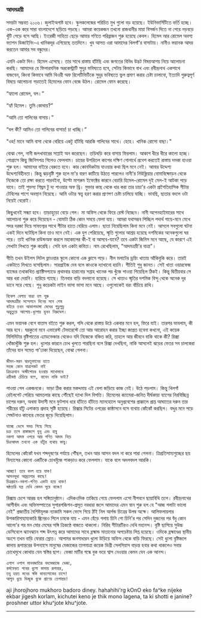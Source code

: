 ### আদমত্রয়ী

সময়টা সম্ভবত ২০০৬। জুলাইঅগাষ্ট হবে। স্কুলকলেজের পরিচিত মুখ গুলো বড় হয়েছে। ইউনিভার্সিটিতে ভর্তি হচ্ছে। এক-এক করে সারা বাংলাদেশে ছড়িয়ে পড়ছে। আমরা কয়েকজন তখনো রাজধানীর মায়া বিসর্জন দিতে না পেরে নড়বড়ে খুঁটি গেড়ে বসে আছি। ইংরেজী সাহিত্য ছেড়ে আমার গণিতে পরিব্রাজন শুরু হয়েছে কেবল। হিমেল আর রোমেল অবশ্য ফ্যাশন ডিজাইনিং-এ খানিকদূর এগিয়েছে ততদিনে। খুব আসত ওরা আমাদের খিলগাঁ'র বাসাটায়। নানীও ভয়ানক আদর করতেন আমার সব বন্ধুদের।

 এমনি একটা দিন। হিমেল এসেছে। তার সাথে রাস্তায় হাঁটছি এবং জগতের বিবিধ উদ্ভট বিষয়আশয় নিয়ে আলোচনা করছি। আমাদের যে ফিলারমনিক অরকেস্ট্রাটি সুদূর ভবিষ্যতে হবে, সেটায় কিভাবে বাখ এবং রবীন্দ্রনাথ একসাথে বাজবেন, কিংবা কিভাবে আমি থিওরী অফ রিলেটিভিটিকে সুদূর ভবিষ্যতে ভুল প্রমাণ করার চেষ্টা চালাবো, ইত্যাদি গুরুত্বপূর্ণ বিষয়ে আলোচনা গড়াতেই হিমেলের ফোন বেজে উঠল। রোমেল ফোন করেছে।

“হ্যালো রোমেল, বল।”

“হ্যাঁ হিমেল। তুমি কোথায়?”

“আমি তো গালিবের বাসায়।”

“বল কী? আমিও তো গালিবের বাসায়! চা খাচ্ছি।”

"ওহ! মানে আমি বাসা থেকে বেরিয়ে একটু হাঁটছি আরকি গালিবের সাথে। হেহে। খানিক রোসো বাছা।" 


বোঝা গেল, নানী জলখাবারের সাপ্লাই অন করেছেন। তড়িঘড়ি করে বাসায় ফিরলাম। আকাশ ধীরে ধীরে কালো হচ্ছে। গোগ্রাসে কিছু জিনিসপত্র গিলেও ফেললাম। চায়ের উপরিতল কাপের দক্ষিণ গোলার্ধে প্রবেশ করতেই রাস্তায় দমকা হাওয়া শুরু হল। আমাদের বাইরে বেরুতে হবে। কার কোনদিকটায় যাওয়ার কথা ছিল মনে নেই। আমার উদ্দেশ্য উদ্দেশ্যবিহীনতা। কিন্তু ঝড়বৃষ্টি শুরু হলে মা'র বারণ কাটিয়ে উঠতে পারলেও নানী'র নিউক্লিয়ার বোমাবিষ্ফোড়ন থেকে নিজেকে তো রক্ষা করতে পারবইনা, উল্টো মাশরুম ইফেক্টের কারনে বেচারি হিমেল-রোমেল দুই মেল-ই আটকা পড়ে যাবে। তাই শুভস্য শিঘ্রম টু দ্য পাওয়ার অফ থ্রি। মুক্তার কাছ থেকে ধার করা তার চাচা'র একটা প্রাগৈতিহাসিক গীটার টেবিলের পাশে অবস্থান নিয়েছে। আমি ওটার স্বত্ত্ব হরণ করার প্রাণপণ চেষ্টা চালিয়ে যাচ্ছি। ভাবছি, ছাতার বদলে ওটা নিয়েই বেরোই।

কিছুখনেই সন্ধ্যা হবে। তাড়াহুড়ো বেড়ে গেল। মা অফিস থেকে ফিরে রেস্ট নিচ্ছেন। নানী অপেনহাইমারের সাথে আলোচনা শুরু করে দিয়েছেন - বোমাটা ঠিক কোন সময়ে ফেলা যায়। আমরা যথাসম্ভব পিচ্ছিল পদার্থ গায়ে-মনে মেখে সদর দরজা দিয়ে সাফল্যের সাথে গীটার হাতে বেরিয়ে এলাম। ছাতা নিয়েছিলাম কিনা মনে নেই। আসলে সবগুলো ঘটনা একই দিনে ঘটেছিল কিনা তাও মনে নেই। এক যুগ পেরিয়েছে, স্মৃতি গুলোর আশ্রয় হয়েছে দশমিকের অনেকগুলো ঘর পরে। তাই খানিক রাউন্ডঅফ করলে মহাকালের কী-ই বা আসবে-যাবে? তবে একটা জিনিস মনে আছে, যে কারণে এই লেখাটা লিখতে শুরু করেছি। সেটা হল একটা কবিতা। নাম রেখেছিলাম, "আদমত্রয়ী'র যাত্রা"। 

গীতি তখন উইলস লিটল ফ্লাওয়ার স্কুলে কোনো এক ক্লাসে পড়ে। নীল মলাটের ড্রয়িং খাতায় আঁকিবুকি করে। তারই একটাতে লিখতে বসেছিলাম। সারপ্রাইজ দেব বলে কাওকে দ্যাখানো হয়নি। গীতিই শুধু জানত। সেই খাতা ওয়ারফেজ ব্যান্ডের তথাকথিত প্র্যাক্টিসপ্যাডে প্রথমবার হারানোর সপ্তাহ খানেক পর খুঁজে পাওয়া গিয়েছিল ঠিকই। কিন্তু দ্বিতীয়বার সে আর ধরা দেয়নি। হারিয়ে গ্যাছে। তিনবার বাড়ি বদলানো হয়েছে। সে খাতাও স্মৃতির দশমিক বিন্দু থেকে অনেক দূর ডানে সরে গেছে। শুধু কয়েকটা লাইন ভাসা ভাসা মনে আছে। ওগুলোকেই বরং বাঁচিয়ে রাখি। 

````
বিকেল বেলায় যাত্রা হল শুরু
আদমত্রয়ীর সম্মেলনে দিনের সবে শেষ 
বাইরে তখন আকাশভাঙ্গা মেঘের গুড়ুগুড়ু 
অদ্ভুতুড়ে আলোয়-ধূলোয় ভুবন নিরুদ্দেশ। 
````

এমন ভয়ানক বেগে বাতাস বইতে শুরু করল, গলি থেকে রাস্তায় উঠে একবার মনে হল, ফিরে যাই। তারপর ভাবলাম, কী আর হবে। ঘরকুনো মনে এভারেস্ট টেভারেস্টে তো আর আরোহন করার ইচ্ছা জাগ্রত হবেনা কখনো, এই কয়েক মিলিমিটার বৃষ্টিপাতের এ্যাডভেঞ্চার থেকেও যদি নিজেকে বঞ্চিত করি, তাহলে আর জীবনে বাকি থাকে কী? রিক্সা খোঁজাখুঁজি শুরু হল। ধুলোর কারনে চোখ খুলতে পারছিনা বলে রিক্সা দেখছিনা, নাকি আসলেই ঝড়ের ভেতর সব চালকেরা তাঁদের যান সমেত গা'ঢাকা দিয়েছেন, বোঝা গেলনা। 

````
জীবন-মরন ঝড়তূফানের হাতে
সহজ কোন যাত্রাশকট নাই
ত্রিচক্রযান অক্ষীগোচর হওয়ার সাথেসাথে 
ত্রয়ীকন্ঠ চেঁচিয়ে বলে, যাবেন নাকি ভাই? 
````
পাওয়া গেল একজনকে। ভাড়া ঠিক করার মকদ্দমায় এই বেলা জড়িয়ে কাজ নেই। উঠে পড়লাম। কিন্তু খিলগাঁ রেইলগেট পেরিয়ে আমতলার কাছে পৌঁছেই দ্যাখা দিল বিপত্তি। হিমেলের ক্যামেরা-জনিত দীর্ঘকায়া ব্যাগের নিরবিচ্ছিন্ন চাপের দরুন, অথবা উদাসী মনে ফুটপাথ ধরে হাঁটতে হাঁটতে ম্যানহোলে অনুপ্রবেশের প্রাক্কালে প্রাপ্ত আঘাতের দরুন তার শরীরের হাঁটু এলাকায় প্রদাহ সৃষ্টি হয়েছে। রিক্সার সিটের ওপরের কাষ্ঠাসনে বসে ব্যথায় কোঁকোঁ করছিল। যদ্দুর মনে পড়ে সেঘটনাও কাব্যের ভেতর জুড়ে দিয়েছিলাম। 

````
যাচ্ছে ভেসে সময় পিছে পিছে 
চক্র তলে রাস্তাজলে ডুবু এবং হাবু
নকশা আদম ওপরে আর গণিত আদম নিচে 
চিত্রআদম তখনো এক হাঁটুর ব্যথায় কাবু।
````

হিমেলের কোঁকোঁ যখন শব্দদূষণের পর্যায়ে পৌঁছল, তখন আর আসন বদল না করে পারা গেলনা। ত্রিপ্রতিসাম্যগুচ্ছের ছয় বিন্যাসের কোনো একটিকে চোখবুঁজে পাকড়াও করে ফেললাম। যাকে বলে অদলবদল আরকি। 

````
আচ্ছা! তবে বদল হয়ে যাক!
আসনসুধা আম্রতলার কাছে!
চিত্রগ্রহন-নকশা-গণিত একটা হয়ে থাক! 
ষষ্ঠতারি যন্ত্র দেখি কেমন সুরে বাজে!  
````

রিক্সায় চেপে আরম্ভ হল সঙ্গিতানুষ্ঠান। এদিকওদিক তাকিয়ে গেয়ে ফেললাম এসো নীপবনে ছায়াবিথি তলে। রবীন্দ্রনাথের আশীর্বাদ এবং অভিসম্পাতের সুপারপজিশন-প্রসূত নবধারা জলে আমাদের এমন স্নান শুরু হল যে "আজ গলাটা ভালো নেই" প্রজাতীয় বৈশিষ্টমূলক ন্যাকামি সকল ভেসে গিয়ে ঠাঁই নিল আর্গন্ড চিত্রের উলম্ব অক্ষে। আলিফলায়লার উপকারিসাহায্যকারি জ্বিনেরও পিলে চমকে যায় - এমন হেঁড়ে গলায় চিনি গো চিনি'র পর সেদিন দুজনের পর বঁধু কোন আলো'র পর মন মোর মেঘের সঙ্গি ত্রিকণ্ঠে বাজতে থাকলো। নিরিহ গীটারটিরও দেখি মহানন্দ। বৃষ্টি ছাপিয়ে  সুউচ্চ ডেসিবেলে ঝ্যানঝ্যান শব্দ উৎপন্ন করে আমাদের সাথে ব্রহ্মান্ড মাতানোর অপচেষ্টায় লিপ্ত হয়েছে। ওদিকে ব্রহ্মাণ্ডের স্থানীয় অংশে তখন বাড়ি ফেরার স্রোত। আপামর জনসাধারন ধুলো উড়িয়ে অফিস থেকে বাড়ি ফিরছে। সেই ধুলো বৃষ্টিজলে কাদায় রূপান্তরের উপন্যাসে মানুষের মেজাজের তাপমাত্রা কয়েক ডিগ্রী সেলসিয়াস বাড়ন্ত হবার কথা থাকলেও সবার চোখেমুখে কোথায় যেন স্বস্তির ছাপ। ভেজা মাটির গন্ধে বুক ভরে শ্বাস নেওয়ার কেমন যেন এক আনন্দ। 

````
এপাশ ওপাশ মানবজাতির বদমেজাজে ভেজা, 
কর্মফেরত পথের ধুলো কাদায় রূপান্তর, 
তবু হয়ত মনের স্বস্তি কাব্যলোকের চাপে! 
আগুন ধুয়ে ভিজুক বুকে প্রাণের তেপান্তর! 
````

aji jhorojhoro mukhoro badoro diney. hahahihi'rg kOnO eko fa^ke nijeke ekbar jigesh korlam, kichutei keno je thik mono lagena, ta ki shotti e janine? proshner uttor khu^jote khu^jote. 


--------------------
